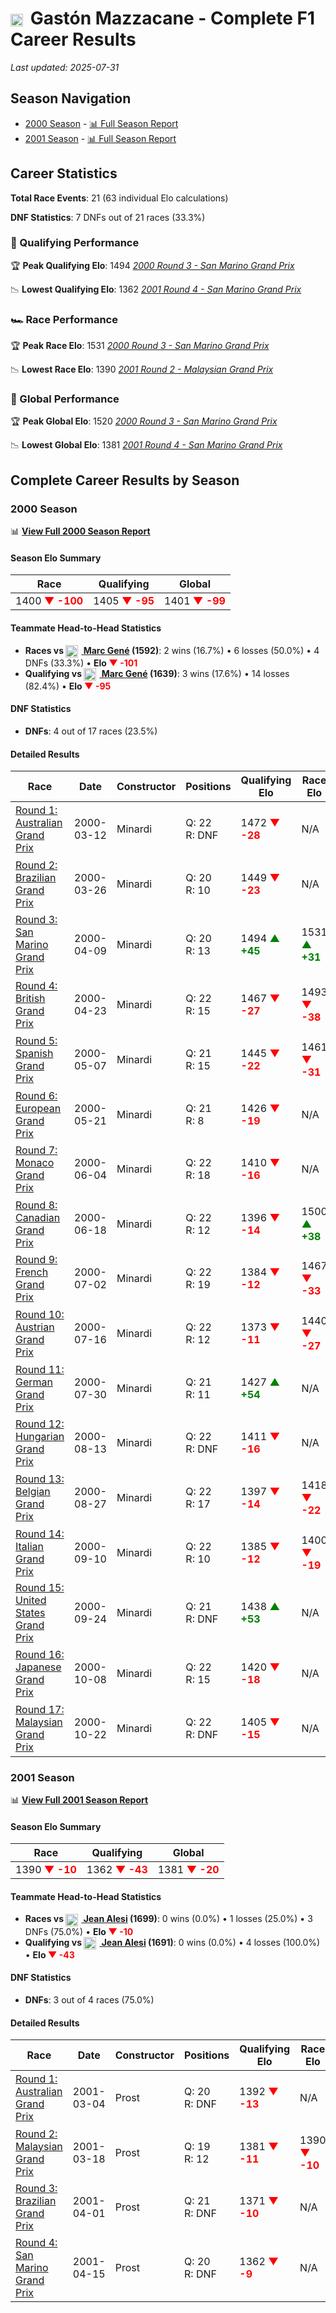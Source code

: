 # <img src="https://upload.wikimedia.org/wikipedia/commons/1/1a/Flag_of_Argentina.svg" alt="Argentina" width="20" height="auto" style="vertical-align: middle; margin-right: 5px;" onerror="this.outerHTML='🇦🇷'; this.style.marginRight='5px';"/> Gastón Mazzacane - Complete F1 Career Results

*Last updated: 2025-07-31*

## Season Navigation

- [2000 Season](#2000-season) - [📊 Full Season Report](../seasons/2000-season-report)
- [2001 Season](#2001-season) - [📊 Full Season Report](../seasons/2001-season-report)

## Career Statistics

**Total Race Events**: 21 (63 individual Elo calculations)

**DNF Statistics**: 7 DNFs out of 21 races (33.3%)

### 🏁 Qualifying Performance

🏆 **Peak Qualifying Elo**: 1494
   *[2000 Round 3 - San Marino Grand Prix](../seasons/2000-season-report#round-3-san-marino-grand-prix)*

📉 **Lowest Qualifying Elo**: 1362
   *[2001 Round 4 - San Marino Grand Prix](../seasons/2001-season-report#round-4-san-marino-grand-prix)*

### 🏎️ Race Performance

🏆 **Peak Race Elo**: 1531
   *[2000 Round 3 - San Marino Grand Prix](../seasons/2000-season-report#round-3-san-marino-grand-prix)*

📉 **Lowest Race Elo**: 1390
   *[2001 Round 2 - Malaysian Grand Prix](../seasons/2001-season-report#round-2-malaysian-grand-prix)*

### 🌟 Global Performance

🏆 **Peak Global Elo**: 1520
   *[2000 Round 3 - San Marino Grand Prix](../seasons/2000-season-report#round-3-san-marino-grand-prix)*

📉 **Lowest Global Elo**: 1381
   *[2001 Round 4 - San Marino Grand Prix](../seasons/2001-season-report#round-4-san-marino-grand-prix)*


## Complete Career Results by Season

### 2000 Season

📊 **[View Full 2000 Season Report](../seasons/2000-season-report)**

#### Season Elo Summary

| Race | Qualifying | Global |
|------|------------|--------|
| 1400 **<span style="color: red;">▼ -100</span>** | 1405 **<span style="color: red;">▼ -95</span>** | 1401 **<span style="color: red;">▼ -99</span>** |

#### Teammate Head-to-Head Statistics

- **Races vs [<img src="https://upload.wikimedia.org/wikipedia/commons/9/9a/Flag_of_Spain.svg" alt="Spain" width="20" height="auto" style="vertical-align: middle; margin-right: 5px;" onerror="this.outerHTML='🇪🇸'; this.style.marginRight='5px';"/> Marc Gené](marc-gen) (1592)**: 2 wins (16.7%) • 6 losses (50.0%) • 4 DNFs (33.3%) • **Elo **<span style="color: red;">▼ -101</span>****
- **Qualifying vs [<img src="https://upload.wikimedia.org/wikipedia/commons/9/9a/Flag_of_Spain.svg" alt="Spain" width="20" height="auto" style="vertical-align: middle; margin-right: 5px;" onerror="this.outerHTML='🇪🇸'; this.style.marginRight='5px';"/> Marc Gené](marc-gen) (1639)**: 3 wins (17.6%) • 14 losses (82.4%) • **Elo **<span style="color: red;">▼ -95</span>****


#### DNF Statistics

- **DNFs**: 4 out of 17 races (23.5%)

#### Detailed Results

| Race | Date | Constructor | Positions | Qualifying Elo | Race Elo | Global Elo | Teammate |
|------|------|-------------|-----------|----------------|----------|------------|----------|
| [Round 1: Australian Grand Prix](../seasons/2000-season-report#round-1-australian-grand-prix) | 2000-03-12 | Minardi | Q: 22<br/>R: DNF | 1472 **<span style="color: red;">▼ -28</span>** | N/A | 1492 **<span style="color: red;">▼ -8</span>** | [<img src="https://upload.wikimedia.org/wikipedia/commons/9/9a/Flag_of_Spain.svg" alt="Spain" width="20" height="auto" style="vertical-align: middle; margin-right: 5px;" onerror="this.outerHTML='🇪🇸'; this.style.marginRight='5px';"/> Marc Gené](marc-gen)<br/>Q: 18<br/>R: 8 |
| [Round 2: Brazilian Grand Prix](../seasons/2000-season-report#round-2-brazilian-grand-prix) | 2000-03-26 | Minardi | Q: 20<br/>R: 10 | 1449 **<span style="color: red;">▼ -23</span>** | N/A | 1485 **<span style="color: red;">▼ -7</span>** | [<img src="https://upload.wikimedia.org/wikipedia/commons/9/9a/Flag_of_Spain.svg" alt="Spain" width="20" height="auto" style="vertical-align: middle; margin-right: 5px;" onerror="this.outerHTML='🇪🇸'; this.style.marginRight='5px';"/> Marc Gené](marc-gen)<br/>Q: 18<br/>R: DNF |
| [Round 3: San Marino Grand Prix](../seasons/2000-season-report#round-3-san-marino-grand-prix) | 2000-04-09 | Minardi | Q: 20<br/>R: 13 | 1494 **<span style="color: green;">▲ +45</span>** | 1531 **<span style="color: green;">▲ +31</span>** | 1520 **<span style="color: green;">▲ +35</span>** | [<img src="https://upload.wikimedia.org/wikipedia/commons/9/9a/Flag_of_Spain.svg" alt="Spain" width="20" height="auto" style="vertical-align: middle; margin-right: 5px;" onerror="this.outerHTML='🇪🇸'; this.style.marginRight='5px';"/> Marc Gené](marc-gen)<br/>Q: 21<br/>R: 21 |
| [Round 4: British Grand Prix](../seasons/2000-season-report#round-4-british-grand-prix) | 2000-04-23 | Minardi | Q: 22<br/>R: 15 | 1467 **<span style="color: red;">▼ -27</span>** | 1493 **<span style="color: red;">▼ -38</span>** | 1485 **<span style="color: red;">▼ -35</span>** | [<img src="https://upload.wikimedia.org/wikipedia/commons/9/9a/Flag_of_Spain.svg" alt="Spain" width="20" height="auto" style="vertical-align: middle; margin-right: 5px;" onerror="this.outerHTML='🇪🇸'; this.style.marginRight='5px';"/> Marc Gené](marc-gen)<br/>Q: 21<br/>R: 14 |
| [Round 5: Spanish Grand Prix](../seasons/2000-season-report#round-5-spanish-grand-prix) | 2000-05-07 | Minardi | Q: 21<br/>R: 15 | 1445 **<span style="color: red;">▼ -22</span>** | 1461 **<span style="color: red;">▼ -31</span>** | 1457 **<span style="color: red;">▼ -28</span>** | [<img src="https://upload.wikimedia.org/wikipedia/commons/9/9a/Flag_of_Spain.svg" alt="Spain" width="20" height="auto" style="vertical-align: middle; margin-right: 5px;" onerror="this.outerHTML='🇪🇸'; this.style.marginRight='5px';"/> Marc Gené](marc-gen)<br/>Q: 20<br/>R: 14 |
| [Round 6: European Grand Prix](../seasons/2000-season-report#round-6-european-grand-prix) | 2000-05-21 | Minardi | Q: 21<br/>R: 8 | 1426 **<span style="color: red;">▼ -19</span>** | N/A | 1451 **<span style="color: red;">▼ -6</span>** | [<img src="https://upload.wikimedia.org/wikipedia/commons/9/9a/Flag_of_Spain.svg" alt="Spain" width="20" height="auto" style="vertical-align: middle; margin-right: 5px;" onerror="this.outerHTML='🇪🇸'; this.style.marginRight='5px';"/> Marc Gené](marc-gen)<br/>Q: 20<br/>R: DNF |
| [Round 7: Monaco Grand Prix](../seasons/2000-season-report#round-7-monaco-grand-prix) | 2000-06-04 | Minardi | Q: 22<br/>R: 18 | 1410 **<span style="color: red;">▼ -16</span>** | N/A | 1446 **<span style="color: red;">▼ -5</span>** | [<img src="https://upload.wikimedia.org/wikipedia/commons/9/9a/Flag_of_Spain.svg" alt="Spain" width="20" height="auto" style="vertical-align: middle; margin-right: 5px;" onerror="this.outerHTML='🇪🇸'; this.style.marginRight='5px';"/> Marc Gené](marc-gen)<br/>Q: 21<br/>R: DNF |
| [Round 8: Canadian Grand Prix](../seasons/2000-season-report#round-8-canadian-grand-prix) | 2000-06-18 | Minardi | Q: 22<br/>R: 12 | 1396 **<span style="color: red;">▼ -14</span>** | 1500 **<span style="color: green;">▲ +38</span>** | 1469 **<span style="color: green;">▲ +22</span>** | [<img src="https://upload.wikimedia.org/wikipedia/commons/9/9a/Flag_of_Spain.svg" alt="Spain" width="20" height="auto" style="vertical-align: middle; margin-right: 5px;" onerror="this.outerHTML='🇪🇸'; this.style.marginRight='5px';"/> Marc Gené](marc-gen)<br/>Q: 20<br/>R: 16 |
| [Round 9: French Grand Prix](../seasons/2000-season-report#round-9-french-grand-prix) | 2000-07-02 | Minardi | Q: 22<br/>R: 19 | 1384 **<span style="color: red;">▼ -12</span>** | 1467 **<span style="color: red;">▼ -33</span>** | 1442 **<span style="color: red;">▼ -27</span>** | [<img src="https://upload.wikimedia.org/wikipedia/commons/9/9a/Flag_of_Spain.svg" alt="Spain" width="20" height="auto" style="vertical-align: middle; margin-right: 5px;" onerror="this.outerHTML='🇪🇸'; this.style.marginRight='5px';"/> Marc Gené](marc-gen)<br/>Q: 21<br/>R: 15 |
| [Round 10: Austrian Grand Prix](../seasons/2000-season-report#round-10-austrian-grand-prix) | 2000-07-16 | Minardi | Q: 22<br/>R: 12 | 1373 **<span style="color: red;">▼ -11</span>** | 1440 **<span style="color: red;">▼ -27</span>** | 1420 **<span style="color: red;">▼ -22</span>** | [<img src="https://upload.wikimedia.org/wikipedia/commons/9/9a/Flag_of_Spain.svg" alt="Spain" width="20" height="auto" style="vertical-align: middle; margin-right: 5px;" onerror="this.outerHTML='🇪🇸'; this.style.marginRight='5px';"/> Marc Gené](marc-gen)<br/>Q: 20<br/>R: 8 |
| [Round 11: German Grand Prix](../seasons/2000-season-report#round-11-german-grand-prix) | 2000-07-30 | Minardi | Q: 21<br/>R: 11 | 1427 **<span style="color: green;">▲ +54</span>** | N/A | 1436 **<span style="color: green;">▲ +16</span>** | [<img src="https://upload.wikimedia.org/wikipedia/commons/9/9a/Flag_of_Spain.svg" alt="Spain" width="20" height="auto" style="vertical-align: middle; margin-right: 5px;" onerror="this.outerHTML='🇪🇸'; this.style.marginRight='5px';"/> Marc Gené](marc-gen)<br/>Q: 22<br/>R: DNF |
| [Round 12: Hungarian Grand Prix](../seasons/2000-season-report#round-12-hungarian-grand-prix) | 2000-08-13 | Minardi | Q: 22<br/>R: DNF | 1411 **<span style="color: red;">▼ -16</span>** | N/A | 1431 **<span style="color: red;">▼ -5</span>** | [<img src="https://upload.wikimedia.org/wikipedia/commons/9/9a/Flag_of_Spain.svg" alt="Spain" width="20" height="auto" style="vertical-align: middle; margin-right: 5px;" onerror="this.outerHTML='🇪🇸'; this.style.marginRight='5px';"/> Marc Gené](marc-gen)<br/>Q: 21<br/>R: 15 |
| [Round 13: Belgian Grand Prix](../seasons/2000-season-report#round-13-belgian-grand-prix) | 2000-08-27 | Minardi | Q: 22<br/>R: 17 | 1397 **<span style="color: red;">▼ -14</span>** | 1418 **<span style="color: red;">▼ -22</span>** | 1412 **<span style="color: red;">▼ -20</span>** | [<img src="https://upload.wikimedia.org/wikipedia/commons/9/9a/Flag_of_Spain.svg" alt="Spain" width="20" height="auto" style="vertical-align: middle; margin-right: 5px;" onerror="this.outerHTML='🇪🇸'; this.style.marginRight='5px';"/> Marc Gené](marc-gen)<br/>Q: 21<br/>R: 14 |
| [Round 14: Italian Grand Prix](../seasons/2000-season-report#round-14-italian-grand-prix) | 2000-09-10 | Minardi | Q: 22<br/>R: 10 | 1385 **<span style="color: red;">▼ -12</span>** | 1400 **<span style="color: red;">▼ -19</span>** | 1395 **<span style="color: red;">▼ -17</span>** | [<img src="https://upload.wikimedia.org/wikipedia/commons/9/9a/Flag_of_Spain.svg" alt="Spain" width="20" height="auto" style="vertical-align: middle; margin-right: 5px;" onerror="this.outerHTML='🇪🇸'; this.style.marginRight='5px';"/> Marc Gené](marc-gen)<br/>Q: 21<br/>R: 9 |
| [Round 15: United States Grand Prix](../seasons/2000-season-report#round-15-united-states-grand-prix) | 2000-09-24 | Minardi | Q: 21<br/>R: DNF | 1438 **<span style="color: green;">▲ +53</span>** | N/A | 1411 **<span style="color: green;">▲ +16</span>** | [<img src="https://upload.wikimedia.org/wikipedia/commons/9/9a/Flag_of_Spain.svg" alt="Spain" width="20" height="auto" style="vertical-align: middle; margin-right: 5px;" onerror="this.outerHTML='🇪🇸'; this.style.marginRight='5px';"/> Marc Gené](marc-gen)<br/>Q: 22<br/>R: 12 |
| [Round 16: Japanese Grand Prix](../seasons/2000-season-report#round-16-japanese-grand-prix) | 2000-10-08 | Minardi | Q: 22<br/>R: 15 | 1420 **<span style="color: red;">▼ -18</span>** | N/A | 1405 **<span style="color: red;">▼ -5</span>** | [<img src="https://upload.wikimedia.org/wikipedia/commons/9/9a/Flag_of_Spain.svg" alt="Spain" width="20" height="auto" style="vertical-align: middle; margin-right: 5px;" onerror="this.outerHTML='🇪🇸'; this.style.marginRight='5px';"/> Marc Gené](marc-gen)<br/>Q: 21<br/>R: DNF |
| [Round 17: Malaysian Grand Prix](../seasons/2000-season-report#round-17-malaysian-grand-prix) | 2000-10-22 | Minardi | Q: 22<br/>R: DNF | 1405 **<span style="color: red;">▼ -15</span>** | N/A | 1401 **<span style="color: red;">▼ -4</span>** | [<img src="https://upload.wikimedia.org/wikipedia/commons/9/9a/Flag_of_Spain.svg" alt="Spain" width="20" height="auto" style="vertical-align: middle; margin-right: 5px;" onerror="this.outerHTML='🇪🇸'; this.style.marginRight='5px';"/> Marc Gené](marc-gen)<br/>Q: 21<br/>R: DNF |

### 2001 Season

📊 **[View Full 2001 Season Report](../seasons/2001-season-report)**

#### Season Elo Summary

| Race | Qualifying | Global |
|------|------------|--------|
| 1390 **<span style="color: red;">▼ -10</span>** | 1362 **<span style="color: red;">▼ -43</span>** | 1381 **<span style="color: red;">▼ -20</span>** |

#### Teammate Head-to-Head Statistics

- **Races vs [<img src="https://upload.wikimedia.org/wikipedia/commons/c/c3/Flag_of_France.svg" alt="France" width="20" height="auto" style="vertical-align: middle; margin-right: 5px;" onerror="this.outerHTML='🇫🇷'; this.style.marginRight='5px';"/> Jean Alesi](jean-alesi) (1699)**: 0 wins (0.0%) • 1 losses (25.0%) • 3 DNFs (75.0%) • **Elo **<span style="color: red;">▼ -10</span>****
- **Qualifying vs [<img src="https://upload.wikimedia.org/wikipedia/commons/c/c3/Flag_of_France.svg" alt="France" width="20" height="auto" style="vertical-align: middle; margin-right: 5px;" onerror="this.outerHTML='🇫🇷'; this.style.marginRight='5px';"/> Jean Alesi](jean-alesi) (1691)**: 0 wins (0.0%) • 4 losses (100.0%) • **Elo **<span style="color: red;">▼ -43</span>****


#### DNF Statistics

- **DNFs**: 3 out of 4 races (75.0%)

#### Detailed Results

| Race | Date | Constructor | Positions | Qualifying Elo | Race Elo | Global Elo | Teammate |
|------|------|-------------|-----------|----------------|----------|------------|----------|
| [Round 1: Australian Grand Prix](../seasons/2001-season-report#round-1-australian-grand-prix) | 2001-03-04 | Prost | Q: 20<br/>R: DNF | 1392 **<span style="color: red;">▼ -13</span>** | N/A | 1397 **<span style="color: red;">▼ -4</span>** | [<img src="https://upload.wikimedia.org/wikipedia/commons/c/c3/Flag_of_France.svg" alt="France" width="20" height="auto" style="vertical-align: middle; margin-right: 5px;" onerror="this.outerHTML='🇫🇷'; this.style.marginRight='5px';"/> Jean Alesi](jean-alesi)<br/>Q: 14<br/>R: 9 |
| [Round 2: Malaysian Grand Prix](../seasons/2001-season-report#round-2-malaysian-grand-prix) | 2001-03-18 | Prost | Q: 19<br/>R: 12 | 1381 **<span style="color: red;">▼ -11</span>** | 1390 **<span style="color: red;">▼ -10</span>** | 1387 **<span style="color: red;">▼ -10</span>** | [<img src="https://upload.wikimedia.org/wikipedia/commons/c/c3/Flag_of_France.svg" alt="France" width="20" height="auto" style="vertical-align: middle; margin-right: 5px;" onerror="this.outerHTML='🇫🇷'; this.style.marginRight='5px';"/> Jean Alesi](jean-alesi)<br/>Q: 13<br/>R: 9 |
| [Round 3: Brazilian Grand Prix](../seasons/2001-season-report#round-3-brazilian-grand-prix) | 2001-04-01 | Prost | Q: 21<br/>R: DNF | 1371 **<span style="color: red;">▼ -10</span>** | N/A | 1384 **<span style="color: red;">▼ -3</span>** | [<img src="https://upload.wikimedia.org/wikipedia/commons/c/c3/Flag_of_France.svg" alt="France" width="20" height="auto" style="vertical-align: middle; margin-right: 5px;" onerror="this.outerHTML='🇫🇷'; this.style.marginRight='5px';"/> Jean Alesi](jean-alesi)<br/>Q: 15<br/>R: 8 |
| [Round 4: San Marino Grand Prix](../seasons/2001-season-report#round-4-san-marino-grand-prix) | 2001-04-15 | Prost | Q: 20<br/>R: DNF | 1362 **<span style="color: red;">▼ -9</span>** | N/A | 1381 **<span style="color: red;">▼ -3</span>** | [<img src="https://upload.wikimedia.org/wikipedia/commons/c/c3/Flag_of_France.svg" alt="France" width="20" height="auto" style="vertical-align: middle; margin-right: 5px;" onerror="this.outerHTML='🇫🇷'; this.style.marginRight='5px';"/> Jean Alesi](jean-alesi)<br/>Q: 14<br/>R: 9 |

